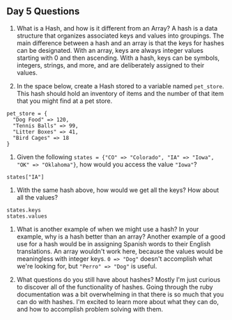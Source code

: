 ## Day 5 Questions

1. What is a Hash, and how is it different from an Array?
A hash is a data structure that organizes associated keys and values into groupings. The main difference
between a hash and an array is that the keys for hashes can be designated. With an array, keys are always
integer values starting with 0 and then ascending. With a hash, keys can be symbols, integers, strings,
and more, and are deliberately assigned to their values.

1. In the space below, create a Hash stored to a variable named `pet_store`.  This hash should hold an inventory of items and the number of that item that you might find at a pet store.
```
pet_store = {
  "Dog Food" => 120,
  "Tennis Balls" => 99,
  "Litter Boxes" => 41,
  "Bird Cages" => 18
}
```

1. Given the following `states = {"CO" => "Colorado", "IA" => "Iowa", "OK" => "Oklahoma"}`, how would you access the value `"Iowa"`?
```
states["IA"]
```

1. With the same hash above, how would we get all the keys?  How about all the values?
```
states.keys
states.values
```

1. What is another example of when we might use a hash?  In your example, why is a hash better than an array? Another example of a good use for a hash would be in assigning Spanish words to their English
translations. An array wouldn't work here, because the values would be meaningless with integer keys.
`0 => "Dog"` doesn't accomplish what we're looking for, but `"Perro" => "Dog"` is useful.

1. What questions do you still have about hashes?
Mostly I'm just curious to discover all of the functionality of hashes. Going through the ruby
documentation was a bit overwhelming in that there is so much that you can do with hashes. I'm excited
to learn more about what they can do, and how to accomplish problem solving with them.
